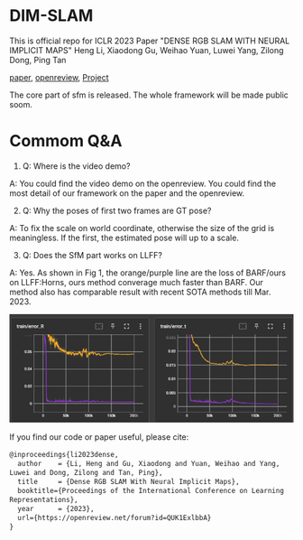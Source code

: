 # DIM-SLAM
This is official repo for ICLR 2023 Paper "DENSE RGB SLAM WITH NEURAL IMPLICIT MAPS"
Heng Li, Xiaodong Gu, Weihao Yuan, Luwei Yang, Zilong Dong, Ping Tan

[paper](https://openreview.net/pdf?id=QUK1ExlbbA), [openreview](https://openreview.net/forum?id=QUK1ExlbbA), [Project](https://poptree.github.io/DIM-SLAM/)


The core part of sfm is released. The whole framework will be made public soom.

# Commom Q&A

1. Q: Where is the video demo?

A: You could find the video demo on the openreview. You could find the most detail of our framework on the paper and the openreview.

2. Q: Why the poses of first two frames are GT pose?

A: To fix the scale on world coordinate, otherwise the size of the grid is meaningless. If the first, the estimated pose will up to a scale.

3. Q: Does the SfM part works on LLFF?

A: Yes. As shown in Fig 1, the orange/purple line are the loss of BARF/ours on LLFF:Horns, ours method converage much faster than BARF. Our method also has comparable result with recent SOTA methods till Mar. 2023. 

![Fig1: LLFF:Horns, Ours compares with BARF](./figs/20230330193005.png)


If you find our code or paper useful, please cite:
```
@inproceedings{li2023dense,
  author    = {Li, Heng and Gu, Xiaodong and Yuan, Weihao and Yang, Luwei and Dong, Zilong and Tan, Ping},
  title     = {Dense RGB SLAM With Neural Implicit Maps},
  booktitle={Proceedings of the International Conference on Learning Representations},
  year      = {2023},
  url={https://openreview.net/forum?id=QUK1ExlbbA}
}
```

